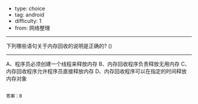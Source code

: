 - type: choice
- tag: android
- difficulty:  1
- from: 网络整理

--------

下列哪些语句关于内存回收的说明是正确的? ()

---------

A、程序员必须创建一个线程来释放内存
B、内存回收程序负责释放无用内存
C、内存回收程序允许程序员直接释放内存
D、内存回收程序可以在指定的时间释放内存对象
```

答案：B

